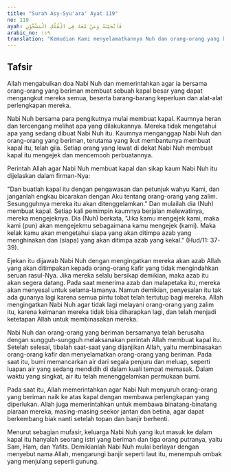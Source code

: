 ```yaml
---
title: "Surah Asy-Syu'ara' Ayat 119"
no: 119
ayah: فَاَنْجَيْنٰهُ وَمَنْ مَّعَهٗ فِى الْفُلْكِ الْمَشْحُوْنِ  
arabic_no: ١١٩
translation: "Kemudian Kami menyelamatkannya Nuh dan orang-orang yang bersamanya di dalam kapal yang penuh muatan."
---
```


## Tafsir

Allah mengabulkan doa Nabi Nuh dan memerintahkan agar ia bersama orang-orang yang beriman membuat sebuah kapal besar yang dapat mengangkut mereka semua, beserta barang-barang keperluan dan alat-alat perlengkapan mereka. 

Nabi Nuh bersama para pengikutnya mulai membuat kapal. Kaumnya heran dan tercengang melihat apa yang dilakukannya. Mereka tidak mengetahui apa yang sedang dibuat Nabi Nuh itu. Kaumnya menganggap Nabi Nuh dan orang-orang yang beriman, terutama yang ikut membantunya membuat kapal itu, telah gila. Setiap orang yang lewat di dekat Nabi Nuh membuat kapal itu mengejek dan mencemooh perbuatannya.

Perintah Allah agar Nabi Nuh membuat kapal dan sikap kaum Nabi Nuh itu dijelaskan dalam firman-Nya:

"Dan buatlah kapal itu dengan pengawasan dan petunjuk wahyu Kami, dan janganlah engkau bicarakan dengan Aku tentang orang-orang yang zalim. Sesungguhnya mereka itu akan ditenggelamkan." Dan mulailah dia (Nuh) membuat kapal. Setiap kali pemimpin kaumnya berjalan melewatinya, mereka mengejeknya. Dia (Nuh) berkata, "Jika kamu mengejek kami, maka kami (pun) akan mengejekmu sebagaimana kamu mengejek (kami). Maka kelak kamu akan mengetahui siapa yang akan ditimpa azab yang menghinakan dan (siapa) yang akan ditimpa azab yang kekal." (Hud/11: 37-39).

Ejekan itu dijawab Nabi Nuh dengan mengingatkan mereka akan azab Allah yang akan ditimpakan kepada orang-orang kafir yang tidak mengindahkan seruan rasul-Nya. Jika mereka selalu bersikap demikian, maka azab itu akan segera datang. Pada saat menerima azab dan malapetaka itu, mereka akan menyesal untuk selama-lamanya. Namun demikian, penyesalan itu tak ada gunanya lagi karena semua pintu tobat telah tertutup bagi mereka. Allah mengingatkan Nabi Nuh agar tidak lagi melayani orang-orang yang zalim itu, karena keimanan mereka tidak bisa diharapkan lagi, dan telah menjadi ketetapan Allah untuk membinasakan mereka.

Nabi Nuh dan orang-orang yang beriman bersamanya telah berusaha dengan sungguh-sungguh melaksanakan perintah Allah membuat kapal itu. Setelah selesai, tibalah saat-saat yang dijanjikan Allah, yaitu membinasakan orang-orang kafir dan menyelamatkan orang-orang yang beriman. Pada saat itu, bumi memancarkan air dari segala penjuru dan meluap, seperti luapan air yang sedang mendidih di dalam kuali tempat memasak. Dalam waktu yang singkat, air itu telah menenggelamkan permukaan bumi.

Pada saat itu, Allah memerintahkan agar Nabi Nuh menyuruh orang-orang yang beriman naik ke atas kapal dengan membawa perlengkapan yang diperlukan. Allah juga memerintahkan untuk membawa binatang-binatang piaraan mereka, masing-masing seekor jantan dan betina, agar dapat berkembang biak nanti setelah topan dan banjir berhenti.

Menurut sebagian mufasir, keluarga Nabi Nuh yang ikut masuk ke dalam kapal itu hanyalah seorang istri yang beriman dan tiga orang putranya, yaitu Sam, Ham, dan Yafits. Demikianlah Nabi Nuh mulai berlayar dengan menyebut nama Allah, mengarungi banjir seperti laut itu, menempuh ombak yang menjulang seperti gunung.
